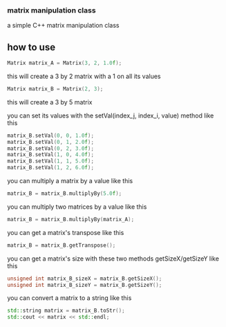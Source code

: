 ### matrix manipulation class
a simple C++ matrix manipulation class

## how to use
```c++
Matrix matrix_A = Matrix(3, 2, 1.0f);
```
this will create a 3 by 2 matrix with a 1 on all its values

```c++
Matrix matrix_B = Matrix(2, 3);
```
this will create a 3 by 5 matrix

you can set its values with the setVal(index_j, index_i, value) method like this
```c++
matrix_B.setVal(0, 0, 1.0f);
matrix_B.setVal(0, 1, 2.0f);
matrix_B.setVal(0, 2, 3.0f);
matrix_B.setVal(1, 0, 4.0f);
matrix_B.setVal(1, 1, 5.0f);
matrix_B.setVal(1, 2, 6.0f);
```

you can multiply a matrix by a value like this
```c++
matrix_B = matrix_B.multiplyBy(5.0f);
```

you can multiply two matrices by a value like this
```c++
matrix_B = matrix_B.multiplyBy(matrix_A);
```

you can get a matrix's transpose like this
```c++
matrix_B = matrix_B.getTranspose();
```

you can get a matrix's size with these two methods getSizeX/getSizeY like this
```c++
unsigned int matrix_B_sizeX = matrix_B.getSizeX();
unsigned int matrix_B_sizeY = matrix_B.getSizeY();
```

you can convert a matrix to a string like this
```c++
std::string matrix = matrix_B.toStr();
std::cout << matrix << std::endl;
```